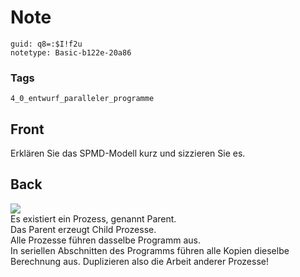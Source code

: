 # Note
```
guid: q8=:$I!f2u
notetype: Basic-b122e-20a86
```

### Tags
```
4_0_entwurf_paralleler_programme
```

## Front
Erklären Sie das SPMD-Modell kurz und sizzieren Sie es.

## Back
<img src="paste-b77b8353b4212b261cc3544c1bb8c167a7ac0c85.jpg">
<div>
  Es existiert ein Prozess, genannt Parent.
</div>
<div>
  Das Parent erzeugt Child Prozesse.
</div>
<div>
  Alle Prozesse führen dasselbe Programm aus.
</div>
<div>
  In seriellen Abschnitten des Programms führen alle Kopien
  dieselbe Berechnung aus. Duplizieren also die Arbeit anderer
  Prozesse!
</div>
